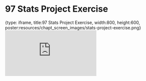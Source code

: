 # 97 Stats Project Exercise
 
{type: iframe, title:97 Stats Project Exercise, width:800, height:600, poster:resources/chapt_screen_images/stats-project-exercise.png}
![](https://datatrail-jhu.github.io/DataTrail/no_toc/stats-project-exercise.html)
 

 
